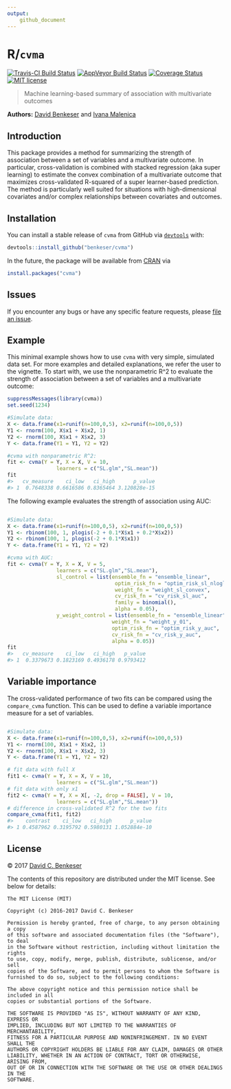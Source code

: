 ```yaml
---
output: 
    github_document
---
```

<!-- README.md is generated from README.Rmd. Please edit that file -->



# R/`cvma`

[![Travis-CI Build Status](https://travis-ci.org/benkeser/cvma.svg?branch=master)](https://travis-ci.org/benkeser/cvma)
[![AppVeyor Build  Status](https://ci.appveyor.com/api/projects/status/github/benkeser/cvma?branch=master&svg=true)](https://ci.appveyor.com/project/benkeser/cvma)
[![Coverage Status](https://img.shields.io/codecov/c/github/benkeser/cvma/master.svg)](https://codecov.io/github/benkeser/cvma?branch=master)
[![MIT license](http://img.shields.io/badge/license-MIT-brightgreen.svg)](http://opensource.org/licenses/MIT)

> Machine learning-based summary of association with multivariate outcomes

__Authors:__ [David Benkeser](https://www.benkeserstatistics.com/) and [Ivana Malenica](https://github.com/podTockom)

## Introduction

This package provides a method for summarizing the strength of association between a set of variables and a multivariate outcome. In particular, cross-validation is combined with stacked regression (aka super learning) to estimate the convex combination of a multivariate outcome that maximizes cross-validated R-squared of a super learner-based prediction. The method is particularly well suited for situations with high-dimensional covariates and/or complex relationships between covariates and outcomes. 

## Installation

You can install a stable release of `cvma` from GitHub via
[`devtools`](https://www.rstudio.com/products/rpackages/devtools/) with:


```r
devtools::install_github("benkeser/cvma")
```

In the future, the package will be available from [CRAN](https://cran.r-project.org/) via


```r
install.packages("cvma")
```

## Issues

If you encounter any bugs or have any specific feature requests, please [file an issue](https://github.com/benkeser/cvma/issues).

## Example

This minimal example shows how to use `cvma` with very simple, simulated data set. For more examples and detailed explanations, we refer the user to the vignette. To start with, we use the nonparametric R^2 to evaluate the strength of association between a set of variables and a multivariate outcome:




```r
suppressMessages(library(cvma))
set.seed(1234)

#Simulate data:
X <- data.frame(x1=runif(n=100,0,5), x2=runif(n=100,0,5))
Y1 <- rnorm(100, X$x1 + X$x2, 1)
Y2 <- rnorm(100, X$x1 + X$x2, 3)
Y <- data.frame(Y1 = Y1, Y2 = Y2)

#cvma with nonparametric R^2:
fit <- cvma(Y = Y, X = X, V = 10, 
                learners = c("SL.glm","SL.mean"))
fit
#>   cv_measure    ci_low   ci_high      p_value
#> 1  0.7648338 0.6616586 0.8365464 3.120828e-15
```

The following example evaluates the strength of association using AUC:


```r

#Simulate data:
X <- data.frame(x1=runif(n=100,0,5), x2=runif(n=100,0,5))
Y1 <- rbinom(100, 1, plogis(-2 + 0.1*X$x1 + 0.2*X$x2))
Y2 <- rbinom(100, 1, plogis(-2 + 0.1*X$x1))
Y <- data.frame(Y1 = Y1, Y2 = Y2)

#cvma with AUC:
fit <- cvma(Y = Y, X = X, V = 5, 
                learners = c("SL.glm","SL.mean"),
                sl_control = list(ensemble_fn = "ensemble_linear",
                                   optim_risk_fn = "optim_risk_sl_nloglik",
                                   weight_fn = "weight_sl_convex",
                                   cv_risk_fn = "cv_risk_sl_auc",
                                   family = binomial(),
                                   alpha = 0.05),
                y_weight_control = list(ensemble_fn = "ensemble_linear",
                                  weight_fn = "weight_y_01",
                                  optim_risk_fn = "optim_risk_y_auc",
                                  cv_risk_fn = "cv_risk_y_auc",
                                  alpha = 0.05))
fit
#>   cv_measure    ci_low   ci_high   p_value
#> 1  0.3379673 0.1823169 0.4936178 0.9793412
```

## Variable importance

The cross-validated performance of two fits can be compared using the `compare_cvma` function. This can be used to define a variable importance measure for a set of variables. 


```r

#Simulate data:
X <- data.frame(x1=runif(n=100,0,5), x2=runif(n=100,0,5))
Y1 <- rnorm(100, X$x1 + X$x2, 1)
Y2 <- rnorm(100, X$x1 + X$x2, 3)
Y <- data.frame(Y1 = Y1, Y2 = Y2)

# fit data with full X
fit1 <- cvma(Y = Y, X = X, V = 10, 
                learners = c("SL.glm","SL.mean"))
# fit data with only x1
fit2 <- cvma(Y = Y, X = X[, -2, drop = FALSE], V = 10, 
                learners = c("SL.glm","SL.mean"))
# difference in cross-validated R^2 for the two fits
compare_cvma(fit1, fit2)
#>    contrast    ci_low   ci_high      p_value
#> 1 0.4587962 0.3195792 0.5980131 1.052884e-10
```

## License
&copy; 2017 [David C. Benkeser](http://www.benkeserstatistics.com)

The contents of this repository are distributed under the MIT license. See
below for details:
```
The MIT License (MIT)

Copyright (c) 2016-2017 David C. Benkeser

Permission is hereby granted, free of charge, to any person obtaining a copy
of this software and associated documentation files (the "Software"), to deal
in the Software without restriction, including without limitation the rights
to use, copy, modify, merge, publish, distribute, sublicense, and/or sell
copies of the Software, and to permit persons to whom the Software is
furnished to do so, subject to the following conditions:

The above copyright notice and this permission notice shall be included in all
copies or substantial portions of the Software.

THE SOFTWARE IS PROVIDED "AS IS", WITHOUT WARRANTY OF ANY KIND, EXPRESS OR
IMPLIED, INCLUDING BUT NOT LIMITED TO THE WARRANTIES OF MERCHANTABILITY,
FITNESS FOR A PARTICULAR PURPOSE AND NONINFRINGEMENT. IN NO EVENT SHALL THE
AUTHORS OR COPYRIGHT HOLDERS BE LIABLE FOR ANY CLAIM, DAMAGES OR OTHER
LIABILITY, WHETHER IN AN ACTION OF CONTRACT, TORT OR OTHERWISE, ARISING FROM,
OUT OF OR IN CONNECTION WITH THE SOFTWARE OR THE USE OR OTHER DEALINGS IN THE
SOFTWARE.
```
